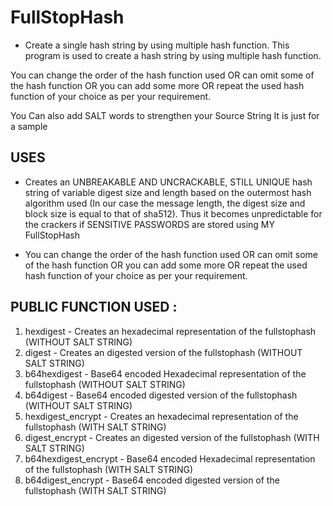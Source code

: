 # FullStopHash
* Create a single hash string by using multiple hash function.
This program is used to create a hash string by using multiple hash function.

You can change the order of the hash function used OR can omit some of the hash function OR you can add some more OR repeat the used hash function of your choice as per your requirement.

You Can also add SALT words to strengthen your Source String
It is just for a sample

## USES

* Creates an UNBREAKABLE AND UNCRACKABLE, STILL UNIQUE hash string of variable digest size and length based on the outermost hash algorithm used (In our case the message length, the digest size and block size is equal to that of sha512). Thus it becomes unpredictable for the crackers if SENSITIVE PASSWORDS are stored using MY FullStopHash

* You can change the order of the hash function used OR can omit some of the hash function OR you can add some more OR repeat the used hash function of your choice as per your requirement.


## PUBLIC FUNCTION USED :
1) hexdigest - Creates an hexadecimal representation of the fullstophash (WITHOUT SALT STRING)
2) digest - Creates an digested version of the fullstophash (WITHOUT SALT STRING)
3) b64hexdigest - Base64 encoded Hexadecimal representation of the fullstophash (WITHOUT SALT STRING)
4) b64digest - Base64 encoded digested version of the fullstophash (WITHOUT SALT STRING)
5) hexdigest_encrypt - Creates an hexadecimal representation of the fullstophash (WITH SALT STRING)
6) digest_encrypt - Creates an digested version of the fullstophash (WITH SALT STRING)
7) b64hexdigest_encrypt - Base64 encoded Hexadecimal representation of the fullstophash (WITH SALT STRING)
8) b64digest_encrypt - Base64 encoded digested version of the fullstophash (WITH SALT STRING)
